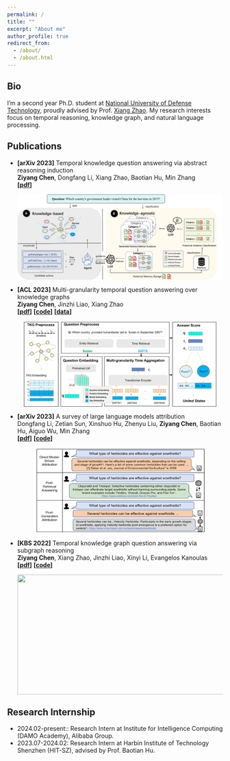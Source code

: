 ```yaml
---
permalink: /
title: ""
excerpt: "About me"
author_profile: true
redirect_from: 
  - /about/
  - /about.html
---
```


## Bio

I’m a second year Ph.D. student at [National University of Defense Technology](https://english.nudt.edu.cn/), proudly advised by Prof. [Xiang Zhao](https://xiangz-nudt.github.io/). My research interests focus on temporal reasoning, knowledge graph, and natural language processing. 




## Publications

- **[arXiv 2023]** Temporal knowledge question answering via abstract reasoning induction<br>
  **Ziyang Chen**, Dongfang Li, Xiang Zhao, Baotian Hu, Min Zhang
  <br>**[[pdf](https://arxiv.org/abs/2311.09149)]** 

  <img src="../images/ARI.png" style="display: block; margin: auto;"  width="480" height="200">


- **[ACL 2023]** Multi-granularity temporal question answering over knowledge graphs<br>
  **Ziyang Chen**, Jinzhi Liao, Xiang Zhao
  <br>**[[pdf](https://aclanthology.org/2023.acl-long.637.pdf)]**  **[[code](https://github.com/czy1999/MultiTQ)]**  **[[data](https://huggingface.co/datasets/chenziyang/MultiTQ)]** 

  <img src="../images/MultiTQ.png" style="display: block; margin: auto;"  width="450" height="200">

- **[arXiv 2023]** A survey of large language models attribution<br>
  Dongfang Li, Zetian Sun, Xinshuo Hu, Zhenyu Liu,  **Ziyang Chen**, Baotian Hu, Aiguo Wu, Min Zhang
  <br>**[[pdf](https://aclanthology.org/2023.acl-long.637.pdf)]**  **[[code](https://github.com/HITsz-TMG/awesome-llm-attributions)]** 

  <img src="../images/LLM.png" style="display: block; margin: auto;"  width="400" height="200">

- **[KBS 2022]** Temporal knowledge graph question answering via subgraph reasoning<br>
  **Ziyang Chen**, Xiang Zhao, Jinzhi Liao, Xinyi Li, Evangelos Kanoulas
  <br>**[[pdf](https://www.sciencedirect.com/science/article/pii/S0950705122005603)]**  **[[code](https://github.com/czy1999/SubGTR)]**
  
  <img src="SubGTR.png" style="display: block; margin: auto;"  width="500" height="280">
  







## Research Internship

- 2024.02-present:: Research Intern at Institute for Intelligence Computing (DAMO Academy), Alibaba Group.
- 2023.07-2024.02: Research Intern at Harbin Institute of Technology Shenzhen (HIT-SZ), advised by Prof. Baotian Hu.


<div id="mapContainer" style="width: 40%; margin: 0 auto;">
<script type="text/javascript" id="clustrmaps" src="//clustrmaps.com/map_v2.js?d=EHnMi1sl28eRT3YQedLX2Axxcw6-BakuDLa2DInHhFw&cl=ffffff&w=a"></script>
</div>



